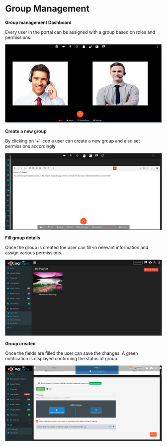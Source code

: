 # Group Management

**Group management Dashboard**

Every user in the portal can be assigned with a group based on roles and permissions.

![](../../.gitbook/assets/image%20%28141%29.png)

**Create a new group**

By clicking on ‘+’ icon a user can create a new group and also set permissions accordingl**y**

![](../../.gitbook/assets/image%20%28233%29.png)

**Fill group details**

Once the group is created the user can fill-in relevant information and assign various permissions.

![](../../.gitbook/assets/image%20%2821%29.png)

**Group created**

Once the fields are filled the user can save the changes. A green notification is displayed confirming the status of group.

![](../../.gitbook/assets/image%20%28241%29.png)

